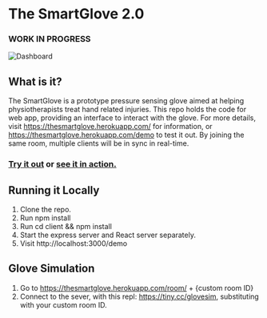# The SmartGlove 2.0
### WORK IN PROGRESS

![Dashboard](https://cdn.discordapp.com/attachments/575028784395452464/661270319616622602/unknown.png)

## What is it?
The SmartGlove is a prototype pressure sensing glove aimed at helping physiotherapists treat hand related injuries. This repo holds the code for web app, providing an interface to interact with the glove. For more details, visit https://thesmartglove.herokuapp.com/ for information, or https://thesmartglove.herokuapp.com/demo to test it out. By joining the same room, multiple clients will be in sync in real-time.


### [Try it out](https://thesmartglove.herokuapp.com/demo) or [see it in action.](https://www.youtube.com/watch?v=WGSrL6JS5Os)

## Running it Locally
1) Clone the repo.
2) Run npm install
3) Run cd client && npm install
4) Start the express server and React server separately.
5) Visit http://localhost:3000/demo

## Glove Simulation
1) Go to https://thesmartglove.herokuapp.com/room/ + {custom room ID}
2) Connect to the sever, with this repl: https://tiny.cc/glovesim, substituting with your custom room ID.

